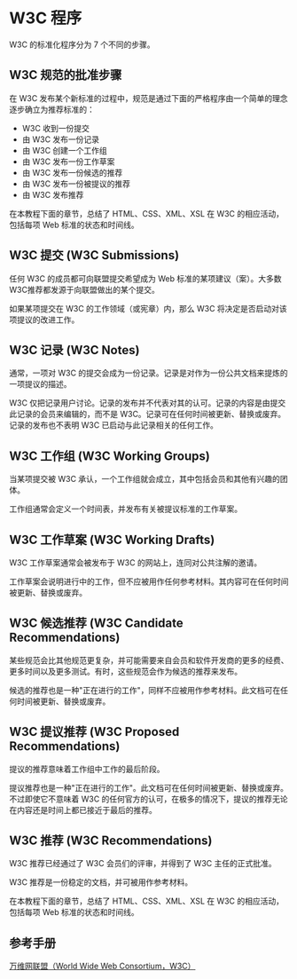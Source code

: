 # W3C 程序

W3C 的标准化程序分为 7 个不同的步骤。

## W3C 规范的批准步骤

在 W3C 发布某个新标准的过程中，规范是通过下面的严格程序由一个简单的理念逐步确立为推荐标准的：

*   W3C 收到一份提交
*   由 W3C 发布一份记录
*   由 W3C 创建一个工作组
*   由 W3C 发布一份工作草案
*   由 W3C 发布一份候选的推荐
*   由 W3C 发布一份被提议的推荐
*   由 W3C 发布推荐

在本教程下面的章节，总结了 HTML、CSS、XML、XSL 在 W3C 的相应活动，包括每项 Web 标准的状态和时间线。

## W3C 提交 (W3C Submissions)

任何 W3C 的成员都可向联盟提交希望成为 Web 标准的某项建议（案）。大多数W3C推荐都发源于向联盟做出的某个提交。

如果某项提交在 W3C 的工作领域（或宪章）内，那么 W3C 将决定是否启动对该项提议的改进工作。

## W3C 记录 (W3C Notes)

通常，一项对 W3C 的提交会成为一份记录。记录是对作为一份公共文档来提炼的一项提议的描述。

W3C 仅把记录用户讨论。记录的发布并不代表对其的认可。记录的内容是由提交此记录的会员来编辑的，而不是 W3C。记录可在任何时间被更新、替换或废弃。记录的发布也不表明 W3C 已启动与此记录相关的任何工作。

## W3C 工作组 (W3C Working Groups)

当某项提交被 W3C 承认，一个工作组就会成立，其中包括会员和其他有兴趣的团体。

工作组通常会定义一个时间表，并发布有关被提议标准的工作草案。

## W3C 工作草案 (W3C Working Drafts)

W3C 工作草案通常会被发布于 W3C 的网站上，连同对公共注解的邀请。

工作草案会说明进行中的工作，但不应被用作任何参考材料。其内容可在任何时间被更新、替换或废弃。

## W3C 候选推荐 (W3C Candidate Recommendations)

某些规范会比其他规范更复杂，并可能需要来自会员和软件开发商的更多的经费、更多时间以及更多测试。有时，这些规范会作为候选的推荐来发布。

候选的推荐也是一种"正在进行的工作"，同样不应被用作参考材料。此文档可在任何时间被更新、替换或废弃。

## W3C 提议推荐 (W3C Proposed Recommendations)

提议的推荐意味着工作组中工作的最后阶段。

提议推荐也是一种"正在进行的工作"。此文档可在任何时间被更新、替换或废弃。不过即使它不意味着 W3C 的任何官方的认可，在极多的情况下，提议的推荐无论在内容还是时间上都已接近于最后的推荐。

## W3C 推荐 (W3C Recommendations)

W3C 推荐已经通过了 W3C 会员们的评审，并得到了 W3C 主任的正式批准。

W3C 推荐是一份稳定的文档，并可被用作参考材料。

在本教程下面的章节，总结了 HTML、CSS、XML、XSL 在 W3C 的相应活动，包括每项 Web 标准的状态和时间线。

## 参考手册

[万维网联盟（World Wide Web Consortium，W3C）](//www.w3.org/Consortium/)

